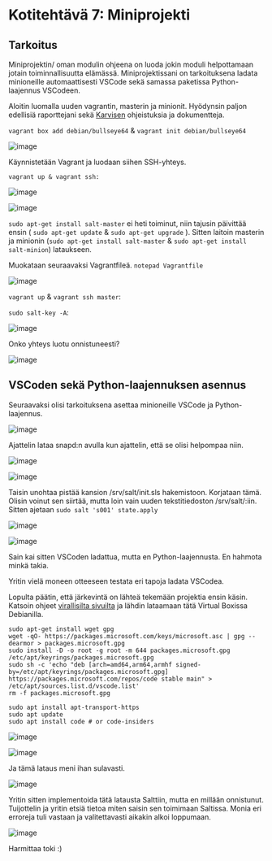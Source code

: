 # Kotitehtävä 7: Miniprojekti

## Tarkoitus

Miniprojektin/ oman modulin ohjeena on luoda jokin moduli helpottamaan jotain toiminnallisuutta elämässä.
Miniprojektissani on tarkoituksena ladata minioneille automaattisesti VSCode sekä samassa paketissa Python-laajennus VSCodeen.

Aloitin luomalla uuden vagrantin, masterin ja minionit. Hyödynsin paljon edellisiä raporttejani sekä [Karvisen](https://terokarvinen.com/2023/configuration-management-2023-autumn/) ohjeistuksia ja dokumentteja. 


`vagrant box add debian/bullseye64` & `vagrant init debian/bullseye64`

![image](https://github.com/16cats/Infra-as-Code-course/assets/97065659/640ef6b6-3435-46b7-8767-8bd521fb4104)

Käynnistetään Vagrant ja luodaan siihen SSH-yhteys.

`vagrant up & vagrant ssh:`

![image](https://github.com/16cats/Infra-as-Code-course/assets/97065659/2de7b31c-e681-476b-bcd7-838602b7a159)

![image](https://github.com/16cats/Infra-as-Code-course/assets/97065659/0098f2d7-92f7-47c2-b6f2-509b3e8a3b81)


`sudo apt-get install salt-master` ei heti toiminut, niin tajusin päivittää ensin ( `sudo apt-get update` & `sudo apt-get upgrade` ). Sitten laitoin masterin ja minionin (`sudo apt-get install salt-master` & `sudo apt-get install salt-minion`) lataukseen.


Muokataan seuraavaksi Vagrantfileä. `notepad Vagrantfile`

![image](https://github.com/16cats/Infra-as-Code-course/assets/97065659/2c60da67-82a9-4b88-8ce5-cc2c28a27b13)

`vagrant up` & `vagrant ssh master`:

`sudo salt-key -A`:

![image](https://github.com/16cats/Infra-as-Code-course/assets/97065659/7ed5ca92-039a-4249-817e-5410161ecfef)

Onko yhteys luotu onnistuneesti?

![image](https://github.com/16cats/Infra-as-Code-course/assets/97065659/059755e5-bb2a-4751-aafc-b80e934662ca)


## VSCoden sekä Python-laajennuksen asennus

Seuraavaksi olisi tarkoituksena asettaa minioneille VSCode ja Python-laajennus.

![image](https://github.com/16cats/Infra-as-Code-course/assets/97065659/09d4a0b6-adde-4d1e-b0ac-79e810e34e7d)

Ajattelin lataa snapd:n avulla kun ajattelin, että se olisi helpompaa niin.

![image](https://github.com/16cats/Infra-as-Code-course/assets/97065659/10615395-c17c-4387-bec3-da8da1e6bbe2)

![image](https://github.com/16cats/Infra-as-Code-course/assets/97065659/807a1f3c-3302-480b-a779-83527c8a5738)

Taisin unohtaa pistää kansion /srv/salt/init.sls hakemistoon. Korjataan tämä. Olisin voinut sen siirtää, mutta loin vain uuden tekstitiedoston /srv/salt/:iin. Sitten ajetaan `sudo salt 's001' state.apply`

![image](https://github.com/16cats/Infra-as-Code-course/assets/97065659/b0b39497-8f10-45db-8ccd-dd8fecf78c1f)

![image](https://github.com/16cats/Infra-as-Code-course/assets/97065659/3730f14c-e784-4920-9392-c2cb1bdfa463)

Sain kai sitten VSCoden ladattua, mutta en Python-laajennusta. En hahmota minkä takia.

Yritin vielä moneen otteeseen testata eri tapoja ladata VSCodea. 

Lopulta päätin, että järkevintä on lähteä tekemään projektia ensin käsin. Katsoin ohjeet [virallisilta sivuilta](https://code.visualstudio.com/docs/setup/linux) ja lähdin lataamaan tätä Virtual Boxissa Debianilla.

```
sudo apt-get install wget gpg
wget -qO- https://packages.microsoft.com/keys/microsoft.asc | gpg --dearmor > packages.microsoft.gpg
sudo install -D -o root -g root -m 644 packages.microsoft.gpg /etc/apt/keyrings/packages.microsoft.gpg
sudo sh -c 'echo "deb [arch=amd64,arm64,armhf signed-by=/etc/apt/keyrings/packages.microsoft.gpg] https://packages.microsoft.com/repos/code stable main" > /etc/apt/sources.list.d/vscode.list'
rm -f packages.microsoft.gpg
```

```
sudo apt install apt-transport-https
sudo apt update
sudo apt install code # or code-insiders
```

![image](https://github.com/16cats/Infra-as-Code-course/assets/97065659/0124eb8c-ed92-4d10-85e6-64eda3868773)

![image](https://github.com/16cats/Infra-as-Code-course/assets/97065659/c27216e5-c4b9-4234-8602-5b9750a64c71)

Ja tämä lataus meni ihan sulavasti.

![image](https://github.com/16cats/Infra-as-Code-course/assets/97065659/86cb09ad-d59a-406f-8997-10fe5386bd19)

Yritin sitten implementoida tätä latausta Salttiin, mutta en millään onnistunut. Tuijottelin ja yritin etsiä tietoa miten saisin sen toimimaan Saltissa. Monia eri erroreja tuli vastaan ja valitettavasti aikakin alkoi loppumaan.

![image](https://github.com/16cats/Infra-as-Code-course/assets/97065659/da893280-df63-44e0-b86f-0475ea08a309)

Harmittaa toki :)

